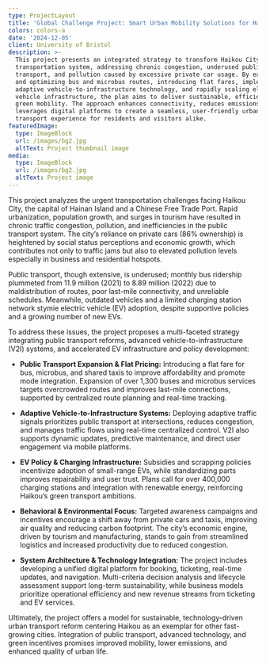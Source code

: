 ```yaml
---
type: ProjectLayout
title: 'Global Challenge Project: Smart Urban Mobility Solutions for Haikou City'
colors: colors-a
date: '2024-12-05'
client: University of Bristol
description: >-
  This project presents an integrated strategy to transform Haikou City’s
  transportation system, addressing chronic congestion, underused public
  transport, and pollution caused by excessive private car usage. By expanding
  and optimizing bus and microbus routes, introducing flat fares, implementing
  adaptive vehicle-to-infrastructure technology, and rapidly scaling electric
  vehicle infrastructure, the plan aims to deliver sustainable, efficient, and
  green mobility. The approach enhances connectivity, reduces emissions, and
  leverages digital platforms to create a seamless, user-friendly urban
  transport experience for residents and visitors alike.
featuredImage:
  type: ImageBlock
  url: /images/bg2.jpg
  altText: Project thumbnail image
media:
  type: ImageBlock
  url: /images/bg2.jpg
  altText: Project image
---
```

This project analyzes the urgent transportation challenges facing Haikou City, the capital of Hainan Island and a Chinese Free Trade Port. Rapid urbanization, population growth, and surges in tourism have resulted in chronic traffic congestion, pollution, and inefficiencies in the public transport system. The city’s reliance on private cars (86% ownership) is heightened by social status perceptions and economic growth, which contributes not only to traffic jams but also to elevated pollution levels especially in business and residential hotspots.

Public transport, though extensive, is underused; monthly bus ridership plummeted from 11.9 million (2021) to 8.89 million (2022) due to maldistribution of routes, poor last-mile connectivity, and unreliable schedules. Meanwhile, outdated vehicles and a limited charging station network stymie electric vehicle (EV) adoption, despite supportive policies and a growing number of new EVs.

To address these issues, the project proposes a multi-faceted strategy integrating public transport reforms, advanced vehicle-to-infrastructure (V2I) systems, and accelerated EV infrastructure and policy development:

*   **Public Transport Expansion & Flat Pricing:** Introducing a flat fare for bus, microbus, and shared taxis to improve affordability and promote mode integration. Expansion of over 1,300 buses and microbus services targets overcrowded routes and improves last-mile connections, supported by centralized route planning and real-time tracking.

*   **Adaptive Vehicle-to-Infrastructure Systems:** Deploying adaptive traffic signals prioritizes public transport at intersections, reduces congestion, and manages traffic flows using real-time centralized control. V2I also supports dynamic updates, predictive maintenance, and direct user engagement via mobile platforms.

*   **EV Policy & Charging Infrastructure:** Subsidies and scrapping policies incentivize adoption of small-range EVs, while standardizing parts improves repairability and user trust. Plans call for over 400,000 charging stations and integration with renewable energy, reinforcing Haikou’s green transport ambitions.

*   **Behavioral & Environmental Focus:** Targeted awareness campaigns and incentives encourage a shift away from private cars and taxis, improving air quality and reducing carbon footprint. The city’s economic engine, driven by tourism and manufacturing, stands to gain from streamlined logistics and increased productivity due to reduced congestion.

*   **System Architecture & Technology Integration:** The project includes developing a unified digital platform for booking, ticketing, real-time updates, and navigation. Multi-criteria decision analysis and lifecycle assessment support long-term sustainability, while business models prioritize operational efficiency and new revenue streams from ticketing and EV services.

Ultimately, the project offers a model for sustainable, technology-driven urban transport reform centering Haikou as an exemplar for other fast-growing cities. Integration of public transport, advanced technology, and green incentives promises improved mobility, lower emissions, and enhanced quality of urban life.



